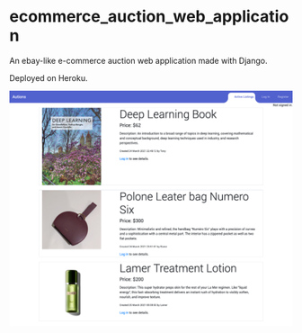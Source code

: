 # ecommerce_auction_web_application
An ebay-like e-commerce auction web application made with Django.

Deployed on Heroku. 
<p align="center">
  <img width="1000" src="https://github.com/fangyiyu/ecommerce_web_application/blob/main/homepage.png">
</p>


